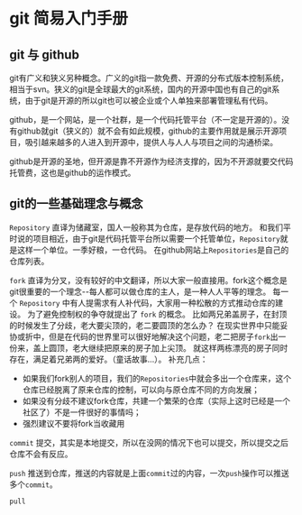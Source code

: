 # git 简易入门手册

## git 与 github

git有广义和狭义另种概念。广义的git指一款免费、开源的分布式版本控制系统，相当于svn。狭义的git是全球最大的git系统，国内的开源中国也有自己的git系统，由于git是开源的所以git也可以被企业或个人单独来部署管理私有代码。

github，是一个网站，是一个社群，是一个代码托管平台（不一定是开源的）。没有github就git（狭义的）就不会有如此规模，github的主要作用就是展示开源项目，吸引越来越多的人进入到开源中，提供人与人人与项目之间的沟通桥梁。

github是开源的圣地，但开源是靠不开源作为经济支撑的，因为不开源就要交代码托管费，这也是github的运作模式。

## git的一些基础理念与概念

`Repository` 直译为储藏室，国人一般称其为仓库，是存放代码的地方。
和我们平时说的项目相近，由于git是代码托管平台所以需要一个托管单位，`Repository`就是这样一个单位。一季好粮，一仓代码。
在github网站上`Repositories`是自己的仓库列表。

`fork` 直译为分叉，没有较好的中文翻译，所以大家一般直接用。fork这个概念是git很重要的一个理念--每人都可以做仓库的主人，是一种人人平等的理念。
每一个 `Repository` 中有人提需求有人补代码，大家用一种松散的方式推动仓库的建设。
为了避免控制权的争夺就提出了 `fork` 的概念。
比如两兄弟盖房子，在封顶的时候发生了分歧，老大要尖顶的，老二要圆顶的怎么办？
在现实世界中只能妥协或折中，但是在代码的世界里可以很好地解决这个问题，老二把房子`fork`出一份来，盖上圆顶，老大继续把原来的房子加上尖顶。
就这样两栋漂亮的房子同时存在，满足着兄弟两的爱好。（童话故事...）。
补充几点：
- 如果我们fork别人的项目，我们的`Repositories`中就会多出一个仓库来，这个仓库已经脱离了原来仓库的控制，可以向与原仓库不同的方向发展；
- 如果没有分歧不建议fork仓库，共建一个繁荣的仓库（实际上这时已经是一个社区了）不是一件很好的事情吗；
- 强烈建议不要将fork当收藏用

`commit` 提交，其实是本地提交，所以在没网的情况下也可以提交，所以提交之后仓库不会有反应。

`push` 推送到仓库，推送的内容就是上面`commit`过的内容，一次`push`操作可以推送多个`commit`。

`pull`
